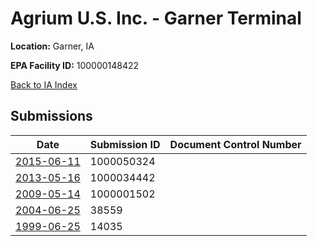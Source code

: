 # Agrium U.S. Inc. - Garner Terminal

**Location:** Garner, IA

**EPA Facility ID:** 100000148422

[Back to IA Index](../../index.md)

## Submissions

| Date | Submission ID | Document Control Number |
|------|--------------|-------------------------|
| [2015-06-11](submissions/1000050324.md) | 1000050324 |  |
| [2013-05-16](submissions/1000034442.md) | 1000034442 |  |
| [2009-05-14](submissions/1000001502.md) | 1000001502 |  |
| [2004-06-25](submissions/38559.md) | 38559 |  |
| [1999-06-25](submissions/14035.md) | 14035 |  |
